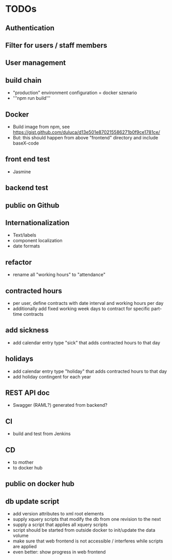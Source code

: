 # TODOs

## Authentication

## Filter for users / staff members

## User management

## build chain
* "production" environment configuration = docker szenario
* '''npm run build'''

## Docker
* Build image from npm, see https://gist.github.com/duluca/d13e501e870215586271b0f9ce1781ce/
* But: this should happen from above "frontend" directory and include baseX-code

## front end test
* Jasmine

## backend test

## public on Github

## Internationalization
* Text/labels
* component localization
* date formats

## refactor
* rename all "working hours" to "attendance"

## contracted hours
* per user, define contracts with date interval and working hours per day
* additionally add fixed working week days to contract for specific part-time contracts

## add sickness
* add calendar entry type "sick" that adds contracted hours to that day

## holidays
* add calendar entry type "holiday" that adds contracted hours to that day
* add holiday contingent for each year

## REST API doc
* Swagger (RAML?) generated from backend?

## CI
* build and test from Jenkins

## CD
* to mother
* to docker hub

## public on docker hub

## db update script
* add version attributes to xml root elements
* supply xquery scripts that modify the db from one revision to the next
* supply a script that applies all xquery scripts
* script should be started from outside docker to init/update the data volume
* make sure that web frontend is not accessible / interferes while scripts are applied
 * even better: show progress in web frontend
